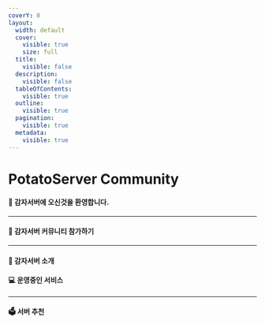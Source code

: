 ```yaml
---
coverY: 0
layout:
  width: default
  cover:
    visible: true
    size: full
  title:
    visible: false
  description:
    visible: false
  tableOfContents:
    visible: true
  outline:
    visible: true
  pagination:
    visible: true
  metadata:
    visible: true
---
```


# PotatoServer Community

#### 👋 감자서버에 오신것을 환영합니다.

***

#### 👥 감자서버 커뮤니티 참가하기

***

#### 📑 감자서버 소개

#### 💻 운영중인 서비스

***

#### 🗳 서버 추천
